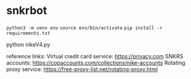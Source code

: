 # snkrbot

`python3 -m venv env`
`source env/bin/activate`
`pip install -r requirements.txt`

python nikeV4.py

reference links:
Virtual credit card service: https://privacy.com
SNKRS accounts: https://copaccounts.com/collections/nike-accounts
Rotating proxy service: https://free-proxy-list.net/rotating-proxy.html
